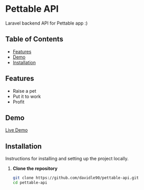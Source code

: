 # Pettable API

Laravel backend API for Pettable app :)

## Table of Contents

- [Features](#features)
- [Demo](#demo)
- [Installation](#installation)

## Features

- Raise a pet
- Put it to work
- Profit

## Demo

[Live Demo](#)


## Installation

Instructions for installing and setting up the project locally.

1. **Clone the repository**

    ```bash
    git clone https://github.com/davidle90/pettable-api.git
    cd pettable-api
    ```
